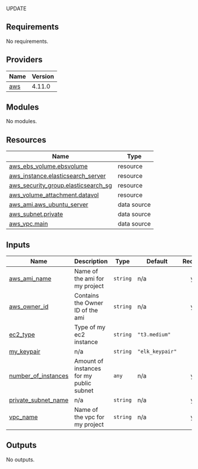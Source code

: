 UPDATE
<!-- BEGIN_TF_DOCS -->
## Requirements

No requirements.

## Providers

| Name | Version |
|------|---------|
| <a name="provider_aws"></a> [aws](#provider\_aws) | 4.11.0 |

## Modules

No modules.

## Resources

| Name | Type |
|------|------|
| [aws_ebs_volume.ebsvolume](https://registry.terraform.io/providers/hashicorp/aws/latest/docs/resources/ebs_volume) | resource |
| [aws_instance.elasticsearch_server](https://registry.terraform.io/providers/hashicorp/aws/latest/docs/resources/instance) | resource |
| [aws_security_group.elasticsearch_sg](https://registry.terraform.io/providers/hashicorp/aws/latest/docs/resources/security_group) | resource |
| [aws_volume_attachment.datavol](https://registry.terraform.io/providers/hashicorp/aws/latest/docs/resources/volume_attachment) | resource |
| [aws_ami.aws_ubuntu_server](https://registry.terraform.io/providers/hashicorp/aws/latest/docs/data-sources/ami) | data source |
| [aws_subnet.private](https://registry.terraform.io/providers/hashicorp/aws/latest/docs/data-sources/subnet) | data source |
| [aws_vpc.main](https://registry.terraform.io/providers/hashicorp/aws/latest/docs/data-sources/vpc) | data source |

## Inputs

| Name | Description | Type | Default | Required |
|------|-------------|------|---------|:--------:|
| <a name="input_aws_ami_name"></a> [aws\_ami\_name](#input\_aws\_ami\_name) | Name of the ami for my project | `string` | n/a | yes |
| <a name="input_aws_owner_id"></a> [aws\_owner\_id](#input\_aws\_owner\_id) | Contains the Owner ID of the ami | `string` | n/a | yes |
| <a name="input_ec2_type"></a> [ec2\_type](#input\_ec2\_type) | Type of my ec2 instance | `string` | `"t3.medium"` | no |
| <a name="input_my_keypair"></a> [my\_keypair](#input\_my\_keypair) | n/a | `string` | `"elk_keypair"` | no |
| <a name="input_number_of_instances"></a> [number\_of\_instances](#input\_number\_of\_instances) | Amount of instances for my public subnet | `any` | n/a | yes |
| <a name="input_private_subnet_name"></a> [private\_subnet\_name](#input\_private\_subnet\_name) | n/a | `string` | n/a | yes |
| <a name="input_vpc_name"></a> [vpc\_name](#input\_vpc\_name) | Name of the vpc for my project | `string` | n/a | yes |

## Outputs

No outputs.
<!-- END_TF_DOCS -->